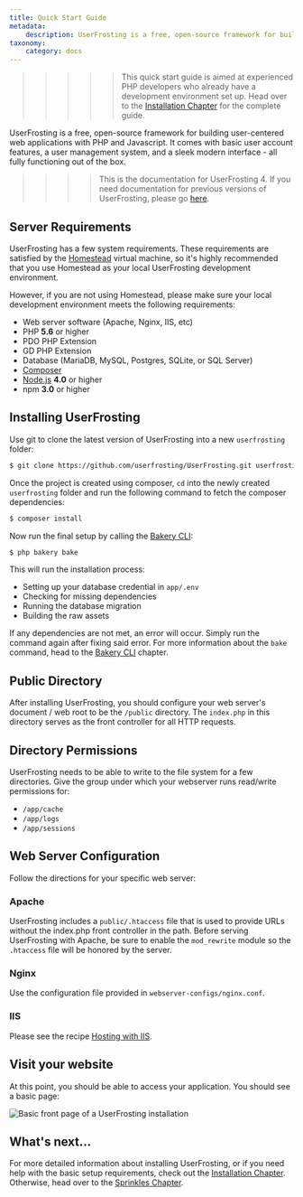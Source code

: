 ```yaml
---
title: Quick Start Guide
metadata:
    description: UserFrosting is a free, open-source framework for building user-centered web applications with PHP and Javascript.
taxonomy:
    category: docs
---
```


>>>>> This quick start guide is aimed at experienced PHP developers who already have a development environment set up. Head over to the [Installation Chapter](/installation) for the complete guide.

UserFrosting is a free, open-source framework for building user-centered web applications with PHP and Javascript.  It comes with basic user account features, a user management system, and a sleek modern interface - all fully functioning out of the box.

>>>> This is the documentation for UserFrosting 4.  If you need documentation for previous versions of UserFrosting, please go [here](http://v3.userfrosting.com).

## Server Requirements

UserFrosting has a few system requirements. These requirements are satisfied by the [Homestead](/installation/environment/homestead) virtual machine, so it's highly recommended that you use Homestead as your local UserFrosting development environment.

However, if you are not using Homestead, please make sure your local development environment meets the following requirements:

- Web server software (Apache, Nginx, IIS, etc)
- PHP **5.6** or higher
- PDO PHP Extension
- GD PHP Extension
- Database (MariaDB, MySQL, Postgres, SQLite, or SQL Server)
- [Composer](https://getcomposer.org/)
- [Node.js](https://nodejs.org/en/) **4.0** or higher
- npm **3.0** or higher 

## Installing UserFrosting

Use git to clone the latest version of UserFrosting into a new `userfrosting` folder:

```bash
$ git clone https://github.com/userfrosting/UserFrosting.git userfrosting
```

Once the project is created using composer, `cd` into the newly created `userfrosting` folder and run the following command to fetch the composer dependencies:

```bash
$ composer install
```

Now run the final setup by calling the [Bakery CLI](/cli):

```bash
$ php bakery bake
``` 

This will run the installation process:

- Setting up your database credential in `app/.env`
- Checking for missing dependencies
- Running the database migration
- Building the raw assets

If any dependencies are not met, an error will occur. Simply run the command again after fixing said error. For more information about the `bake` command, head to the [Bakery CLI](/cli) chapter.

## Public Directory

After installing UserFrosting, you should configure your web server's document / web root to be the `/public` directory. The `index.php` in this directory serves as the front controller for all HTTP requests.

## Directory Permissions

UserFrosting needs to be able to write to the file system for a few directories. Give the group under which your webserver runs read/write permissions for:

- `/app/cache`
- `/app/logs`
- `/app/sessions`


## Web Server Configuration

Follow the directions for your specific web server:

### Apache

UserFrosting includes a `public/.htaccess` file that is used to provide URLs without the index.php front controller in the path. Before serving UserFrosting with Apache, be sure to enable the `mod_rewrite` module so the `.htaccess` file will be honored by the server.

### Nginx

Use the configuration file provided in `webserver-configs/nginx.conf`.

### IIS

Please see the recipe [Hosting with IIS](/recipes/hosting-with-iis).

## Visit your website

At this point, you should be able to access your application. You should see a basic page:

![Basic front page of a UserFrosting installation](/images/front-page.png)

## What's next...

For more detailed information about installing UserFrosting, or if you need help with the basic setup requirements, check out the [Installation Chapter](/installation). Otherwise, head over to the [Sprinkles Chapter](/sprinkles).
